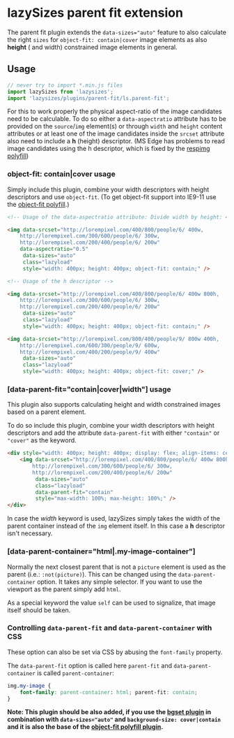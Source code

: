 # lazySizes parent fit extension

The parent fit plugin extends the ``data-sizes="auto"`` feature to also calculate the right ``sizes`` for ``object-fit: contain|cover`` image elements as also **height** ( and width) constrained image elements in general.

## Usage

```js
// never try to import *.min.js files
import lazySizes from 'lazysizes';
import 'lazysizes/plugins/parent-fit/ls.parent-fit';
```

For this to work properly the physical aspect-ratio of the image candidates need to be calculable. To do so either a `data-aspectratio` attribute has to be provided on the `source`/`img` element(s) or through `width` and `height` content attributes or at least one of the image candidates inside the ``srcset`` attribute also need to include a **h** (height) descriptor. (MS Edge has problems to read image candidates using the h descriptor, which is fixed by the [respimg polyfill](../respimg))

### object-fit: contain|cover usage

Simply include this plugin, combine your width descriptors with height descriptors and use ``object-fit``. (To get object-fit support into IE9-11 use the [object-fit polyfill](../object-fit).)

```html
<!-- Usage of the data-aspectratio attribute: Divide width by height: 400/800 = data-aspectratio="0.5" -->

<img data-srcset="http://lorempixel.com/400/800/people/6/ 400w,
	http://lorempixel.com/300/600/people/6/ 300w,
	http://lorempixel.com/200/400/people/6/ 200w"
	data-aspectratio="0.5"
	 data-sizes="auto"
	 class="lazyload"
	 style="width: 400px; height: 400px; object-fit: contain;" />

<!-- Usage of the h descriptor -->

<img data-srcset="http://lorempixel.com/400/800/people/6/ 400w 800h,
	http://lorempixel.com/300/600/people/6/ 300w,
	http://lorempixel.com/200/400/people/6/ 200w"
	 data-sizes="auto"
	 class="lazyload"
	 style="width: 400px; height: 400px; object-fit: contain;" />

<img data-srcset="http://lorempixel.com/800/400/people/9/ 800w 400h,
	http://lorempixel.com/600/300/people/9/ 600w,
	http://lorempixel.com/400/200/people/9/ 400w"
	 data-sizes="auto"
	 class="lazyload"
	 style="width: 400px; height: 400px; object-fit: cover;" />


```



### [data-parent-fit="contain|cover|width"] usage

This plugin also supports calculating height and width constrained images based on a parent element.

To do so include this plugin, combine your width descriptors with height descriptors and add the attribute ``data-parent-fit`` with either ``"contain"`` or ``"cover"`` as the keyword.

```html
<div style="width: 400px; height: 400px; display: flex; align-items: center; justify-content: center;">
	<img data-srcset="http://lorempixel.com/400/800/people/6/ 400w 800h,
		http://lorempixel.com/300/600/people/6/ 300w,
		http://lorempixel.com/200/400/people/6/ 200w"
		 data-sizes="auto"
		 class="lazyload"
		 data-parent-fit="contain"
		 style="max-width: 100%; max-height: 100%;" />
</div>
```

In case the *width* keyword is used, lazySizes simply takes the width of the parent container instead of the ``img`` element itself. In this case a **h** descriptor isn't necessary.

### [data-parent-container="html|.my-image-container"]
Normally the next closest parent that is not a `picture` element is used as the parent (i.e.: `:not(picture)`). This can be changed using the `data-parent-container` option. It takes any simple selector. If you want to use the viewport as the parent simply add `html`.

As a special keyword the value `self` can be used to signalize, that image itself should be taken.

### Controlling `data-parent-fit` and `data-parent-container` with CSS
These option can also be set via CSS by abusing the `font-family` property.

The `data-parent-fit` option is called here `parent-fit` and `data-parent-container` is called `parent-container`:

```css
img.my-image {
	font-family: parent-container: html; parent-fit: contain;
}
```

**Note: This plugin should be also added, if you use the [bgset plugin](../bgset/) in combination with ``data-sizes="auto"`` and ``background-size: cover|contain`` and it is also the base of the [object-fit polyfill plugin](../object-fit).**
